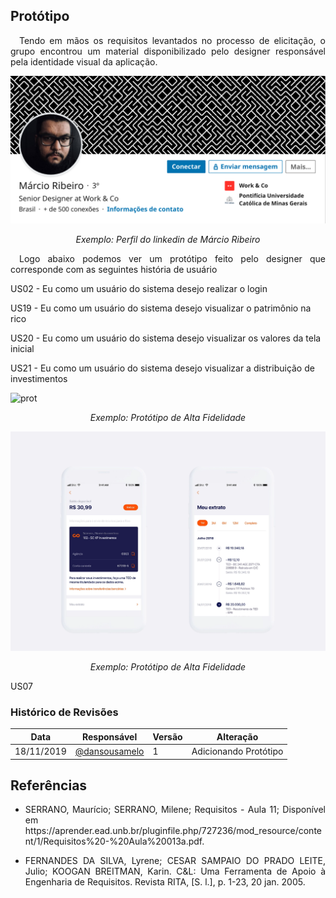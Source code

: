 ## **Protótipo**

<p align="justify">&emsp;Tendo em mãos os requisitos levantados no processo de elicitação, o grupo encontrou um material disponibilizado pelo designer responsável pela identidade visual da aplicação.</p>

![marcio](../../img/marico_d.png)
<p align="center"><i>Exemplo: Perfil do linkedin de Márcio Ribeiro</i></p>

<p align="justify">&emsp;Logo abaixo podemos ver um protótipo feito pelo designer que corresponde com as seguintes história de usuário</p>

US02 - Eu como um usuário do sistema desejo realizar o login

US19 - Eu como um usuário do sistema desejo visualizar o patrimônio na rico

US20 - Eu como um usuário do sistema desejo visualizar os valores da tela inicial

US21 - Eu como um usuário do sistema desejo visualizar a distribuição de investimentos





![prot](../../img/rico_prot.gif)
<p align="center"><i>Exemplo: Protótipo de Alta Fidelidade</i></p>

![prot](../../img/rico_prot2.png)
<p align="center"><i>Exemplo: Protótipo de Alta Fidelidade</i></p>

US07

### **Histórico de Revisões**

| Data       | Responsável                                                                                          | Versão | Alteração                                                   |
| ---------- | ---------------------------------------------------------------------------------------------------- | ------ | ----------------------------------------------------------- |
| 18/11/2019 | [@dansousamelo](https://github.com/dansousamelo)                                                           | 1      | Adicionando Protótipo                                        |


## **Referências**
 * <p align="justify">SERRANO, Maurício; SERRANO, Milene; Requisitos - Aula 11; Disponível em https://aprender.ead.unb.br/pluginfile.php/727236/mod_resource/content/1/Requisitos%20-%20Aula%20013a.pdf.</p>
 * <p align="justify">FERNANDES DA SILVA, Lyrene; CESAR SAMPAIO DO PRADO LEITE, Julio; KOOGAN BREITMAN, Karin. C&L: Uma Ferramenta de Apoio à Engenharia de Requisitos. Revista RITA, [S. l.], p. 1-23, 20 jan. 2005.
</p>